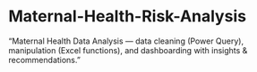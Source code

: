 # Maternal-Health-Risk-Analysis
“Maternal Health Data Analysis — data cleaning (Power Query), manipulation (Excel functions), and dashboarding with insights &amp; recommendations.”
